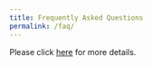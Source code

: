 ```yaml
---
title: Frequently Asked Questions
permalink: /faq/
---
```


Please click <a href="https://go.gov.sg/covidfaq">here</a> for more details.
